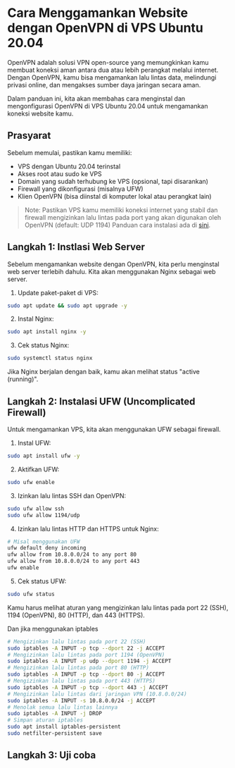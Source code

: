# Cara Menggamankan Website dengan OpenVPN di VPS Ubuntu 20.04
OpenVPN adalah solusi VPN open-source yang memungkinkan kamu membuat koneksi aman antara dua atau lebih perangkat melalui internet. Dengan OpenVPN, kamu bisa mengamankan lalu lintas data, melindungi privasi online, dan mengakses sumber daya jaringan secara aman.

Dalam panduan ini, kita akan membahas cara menginstal dan mengonfigurasi OpenVPN di VPS Ubuntu 20.04 untuk mengamankan koneksi website kamu.

## Prasyarat
Sebelum memulai, pastikan kamu memiliki:
- VPS dengan Ubuntu 20.04 terinstal
- Akses root atau sudo ke VPS
- Domain yang sudah terhubung ke VPS (opsional, tapi disarankan)
- Firewall yang dikonfigurasi (misalnya UFW)
- Klien OpenVPN (bisa diinstal di komputer lokal atau perangkat lain)

> Note: Pastikan VPS kamu memiliki koneksi internet yang stabil dan firewall mengizinkan lalu lintas pada port yang akan digunakan oleh OpenVPN (default: UDP 1194) Panduan cara instalasi ada di [sini](https://openvpn.net/vpn-server-resources/).

## Langkah 1: Instlasi Web Server
Sebelum mengamankan website dengan OpenVPN, kita perlu menginstal web server terlebih dahulu. Kita akan menggunakan Nginx sebagai web server.

1. Update paket-paket di VPS:
```bash
sudo apt update && sudo apt upgrade -y
```

2. Instal Nginx:
```bash
sudo apt install nginx -y
```

3. Cek status Nginx:
```bash
sudo systemctl status nginx
```
Jika Nginx berjalan dengan baik, kamu akan melihat status "active (running)".

## Langkah 2: Instalasi UFW (Uncomplicated Firewall)
Untuk mengamankan VPS, kita akan menggunakan UFW sebagai firewall.

1. Instal UFW:
```bash
sudo apt install ufw -y
```

2. Aktifkan UFW:
```bash
sudo ufw enable
```

3. Izinkan lalu lintas SSH dan OpenVPN:
```bash
sudo ufw allow ssh
sudo ufw allow 1194/udp
```

4. Izinkan lalu lintas HTTP dan HTTPS untuk Nginx:
```bash
# Misal menggunakan UFW
ufw default deny incoming
ufw allow from 10.8.0.0/24 to any port 80
ufw allow from 10.8.0.0/24 to any port 443
ufw enable
```

5. Cek status UFW:
```bash
sudo ufw status
```
Kamu harus melihat aturan yang mengizinkan lalu lintas pada port 22 (SSH), 1194 (OpenVPN), 80 (HTTP), dan 443 (HTTPS).

Dan jika menggunakan iptables
```bash
# Mengizinkan lalu lintas pada port 22 (SSH)
sudo iptables -A INPUT -p tcp --dport 22 -j ACCEPT
# Mengizinkan lalu lintas pada port 1194 (OpenVPN)
sudo iptables -A INPUT -p udp --dport 1194 -j ACCEPT
# Mengizinkan lalu lintas pada port 80 (HTTP)
sudo iptables -A INPUT -p tcp --dport 80 -j ACCEPT
# Mengizinkan lalu lintas pada port 443 (HTTPS)
sudo iptables -A INPUT -p tcp --dport 443 -j ACCEPT
# Mengizinkan lalu lintas dari jaringan VPN (10.8.0.0/24)
sudo iptables -A INPUT -s 10.8.0.0/24 -j ACCEPT
# Menolak semua lalu lintas lainnya
sudo iptables -A INPUT -j DROP
# Simpan aturan iptables
sudo apt install iptables-persistent
sudo netfilter-persistent save
```

## Langkah 3: Uji coba 